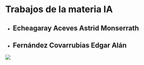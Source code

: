 <HTML>
  <h1><b>Trabajos de la materia IA</b></h1>
  
  <ul>
    <li>
      <h2>Echeagaray Aceves Astrid Monserrath</h2>
    </li>
    <li>
      <h2>Fernández Covarrubias Edgar Alán</h2>
    </li>
  </ul>
  
  <img src="https://media.tenor.com/5BYK-WS0__gAAAAM/cool-fun.gif">
</HTML>
